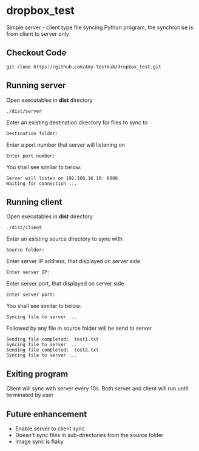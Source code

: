 # dropbox_test
Simple server - client type file syncing Python program, the synchronise is from client to server only

## Checkout Code
```
git clone https://github.com/Amy-TestHub/dropbox_test.git
```

## Running server
Open executables in **dist** directory
```
./dist/server
```
Enter an existing destination directory for files to sync to
```
Destination folder: 
```
Enter a port number that server will listening on
```
Enter port number:
```
You shall see similar to below:
```
Server will listen on 192.168.16.10: 8080
Waiting for connection ... 
```

## Running client
Open executables in **dist** directory
```
./dist/client
```
Enter an existing source directory to sync with
```
Source folder: 
```
Enter server IP address, that displayed on server side
```
Enter server IP:
```
Enter server port, that displayed on server side
```
Enter server port:
```
You shall see similar to below:
```
Syncing file to server ...
```
Followed by any file in source folder will be send to server
```
Sending file completed:  test1.txt
Syncing file to server ...
Sending file completed:  test2.txt
Syncing file to server ...
```

## Exiting program
Client will sync with server every 10s. 
Both server and client will run until terminated by user

## Future enhancement
- Enable server to client sync 
- Doesn't sync files in sub-directories from the source folder
- Image sync is flaky
